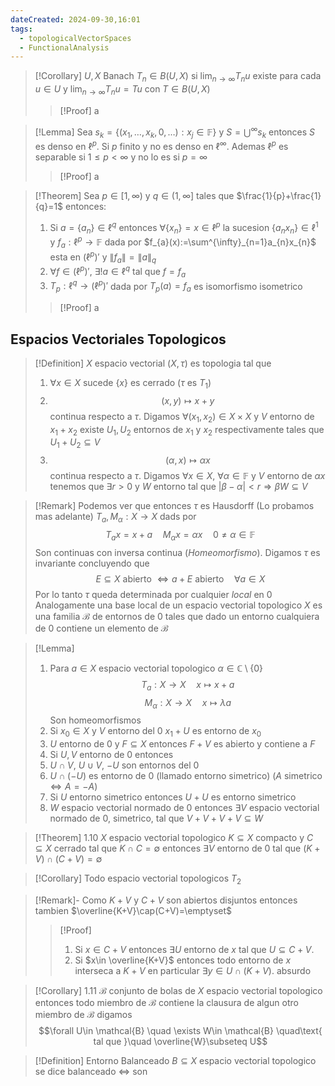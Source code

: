 ```yaml
---
dateCreated: 2024-09-30,16:01
tags:
  - topologicalVectorSpaces
  - FunctionalAnalysis
---
```



>[!Corollary]
>$U,X$ Banach $T_{n}\in B(U,X)$ si $\lim_{ n \to \infty }T_{n}u$ existe para cada $u\in U$ y $\lim_{ n \to \infty }T_{n}u = Tu$ con $T\in B(U,X)$
>>[!Proof]
>>a

>[!Lemma]
>Sea $s_{k}=\{ (x_{1},\ldots,x_{k},0,\ldots) :x_{j}\in \mathbb{F}\}$ y $S=\bigcup^{\infty}s_{k}$ entonces $S$ es denso en $\ell^{p}$. Si $p$ finito y no es denso en $\ell^{\infty}$. Ademas $\ell^{p}$ es separable si $1\leq p<\infty$ y no lo es si $p=\infty$
>>[!Proof]
>>a

>[!Theorem]
>Sea $p \in [1,\infty)$ y $q\in (1,\infty]$ tales que $\frac{1}{p}+\frac{1}{q}=1$ entonces:
>1. Si $a=\{ a_{n} \}\in \ell^{q}$ entonces $\forall \{ x_{n} \}=x\in \ell^{p}$ la sucesion $\{ a_{n}x_{n} \}\in \ell^{1}$ y $f_{a}:\ell^{p}\rightarrow \mathbb{F}$ dada por $f_{a}(x):=\sum^{\infty}_{n=1}a_{n}x_{n}$ esta en $(\ell^{p})'$ y $\lVert f_{a} \rVert=\lVert a \rVert_{q}$
>2. $\forall f\in (\ell^{p})'$, $\exists !a\in \ell^{q}$ tal que $f=f_{a}$
>3. $T_{p}:\ell^{q}\rightarrow(\ell^{p})'$ dada por $T_{p}(a)=f_{a}$ es isomorfismo isometrico
>>[!Proof]
>>a

## Espacios Vectoriales Topologicos

>[!Definition]
> $X$ espacio vectorial $(X,\tau)$ es topologia tal que 
> 1. $\forall x\in X$ sucede $\{ x \}$ es cerrado ($\tau$ es $T_{1}$)
> 2. $$(x,y)\mapsto x+y$$ continua respecto a $\tau$. Digamos $\forall (x_{1},x_{2})\in X\times X$ y $V$ entorno de $x_{1}+x_{2}$ existe $U_{1},U_{2}$ entornos de $x_{1}$ y $x_{2}$ respectivamente tales que $U_{1}+U_{2}\subseteq V$
> 3. $$(\alpha,x)\mapsto \alpha x$$ continua respecto a $\tau$. Digamos $\forall x\in X$, $\forall \alpha\in \mathbb{F}$ y $V$ entorno de $\alpha x$ tenemos que $\exists r>0$ y $W$ entorno tal que $\lvert \beta-\alpha \rvert<r \Rightarrow \beta W\subseteq V$

>[!Remark]
>Podemos ver que entonces $\tau$ es Hausdorff (Lo probamos mas adelante)
>$T_{a},M_{\alpha}:X\rightarrow X$ dads por 
>$$T_{a}x=x+a\quad M_{\alpha }x=\alpha x \quad  0 \neq\alpha \in \mathbb{F}$$
>Son continuas con inversa continua (*Homeomorfismo*). Digamos $\tau$ es invariante concluyendo que $$E\subseteq X \text{ abierto }\iff a+E \text{ abierto}\quad\forall a\in X$$
>Por lo tanto $\tau$ queda determinada por cualquier *local* en 0
>Analogamente una base local de un espacio vectorial topologico $X$ es una familia $\mathcal{B}$ de entornos de 0 tales que dado un entorno cualquiera de $0$ contiene un elemento de $\mathcal{B}$

>[!Lemma]
>1. Para $a\in X$ espacio vectorial topologico $\alpha\in \mathbb{C}\setminus\{ 0 \}$ $$T_{a}:X\rightarrow X \quad x\mapsto x+a$$ $$M_{\alpha }:X\rightarrow X \quad x\mapsto\lambda a$$ Son homeomorfismos
>2. Si $x_{0}\in X$ y $V$ entorno del 0 $x_{1}+U$ es entorno de $x_{0}$
>3. $U$ entorno de $0$ y $F\subseteq X$ entonces $F+V$ es abierto y contiene a $F$
>4. Si $U,V$ entorno de 0 entonces 
>	1. $U\cap V$, $U\cup V$, $-U$ son entornos del 0
>	2. $U\cap(-U)$ es entorno de 0 (llamado entorno simetrico) $(A \text{ simetrico} \iff A=-A)$
>	3. Si $U$ entorno simetrico entonces $U+U$ es entorno simetrico
>5. $W$ espacio vectorial normado de 0 entonces $\exists V$ espacio vectorial normado de 0, simetrico, tal que $V+V+V+V\subseteq W$

>[!Theorem] 1.10
>$X$ espacio vectorial topologico $K\subseteq X$ compacto y $C\subseteq X$ cerrado tal que $K\cap C= \emptyset$ entonces $\exists V$ entorno de 0 tal que $(K+V)\cap (C+V)=\emptyset$

>[!Corollary]
>Todo espacio vectorial topologicos $T_{2}$

>[!Remark]-
>Como $K+V$ y $C+V$ son abiertos disjuntos entonces tambien $\overline{K+V}\cap(C+V)=\emptyset$
>>[!Proof]
>>1. Si $x\in C+V$ entonces $\exists U$ entorno de $x$ tal que $U\subseteq C+V$. 
>>2. Si $x\in \overline{K+V}$ entonces todo entorno de $x$ interseca a $K+V$ en particular $\exists y\in  U\cap(K+V)$. absurdo

>[!Corollary] 1.11
>$\mathcal{B}$ conjunto de bolas de $X$ espacio vectorial topologico entonces todo miembro de $\mathcal{B}$ contiene la clausura de algun otro miembro de $\mathcal{B}$ digamos $$\forall U\in \mathcal{B} \quad \exists W\in \mathcal{B} \quad\text{ tal que }\quad \overline{W}\subseteq U$$

>[!Definition] Entorno Balanceado
>$B\subseteq X$ espacio vectorial topologico se dice balanceado $\iff$ son